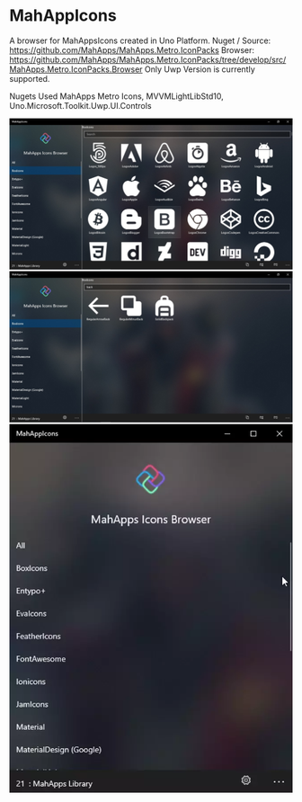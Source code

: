 # MahAppIcons

A browser for MahAppsIcons created in Uno Platform. 
Nuget / Source: https://github.com/MahApps/MahApps.Metro.IconPacks
Browser: https://github.com/MahApps/MahApps.Metro.IconPacks/tree/develop/src/MahApps.Metro.IconPacks.Browser 
Only Uwp Version is currently supported.

Nugets Used
MahApps Metro Icons, MVVMLightLibStd10, Uno.Microsoft.Toolkit.Uwp.UI.Controls

![IconsPage.Jpg](https://raw.githubusercontent.com/ParthMandalia/MahAppIcons/master/MahAppIcons.UWP/ScreenShots/IconsPage.jpg)
![FilterQuery.Jpg](https://raw.githubusercontent.com/ParthMandalia/MahAppIcons/master/MahAppIcons.UWP/ScreenShots/FilterQuery.jpg)
![CompactMode.webp](https://raw.githubusercontent.com/ParthMandalia/MahAppIcons/master/MahAppIcons.UWP/ScreenShots/ezgif.com-gif-maker.webp)
